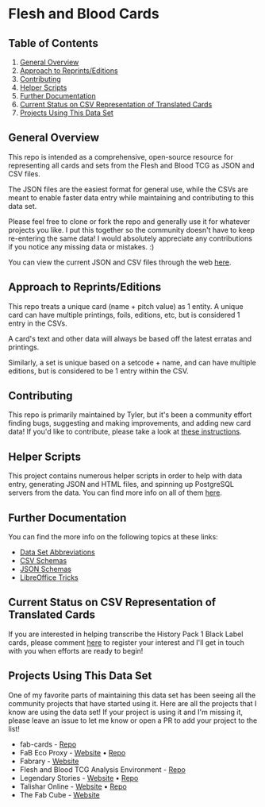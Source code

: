 # Flesh and Blood Cards

## Table of Contents
1. [General Overview](#general-overview)
2. [Approach to Reprints/Editions](#approach-to-reprintseditions)
3. [Contributing](#contributing)
4. [Helper Scripts](#helper-scripts)
5. [Further Documentation](#further-documentation)
6. [Current Status on CSV Representation of Translated Cards](#current-status-on-csv-representation-of-translated-cards)
7. [Projects Using This Data Set](#projects-using-this-data-set)

## General Overview
This repo is intended as a comprehensive, open-source resource for representing all cards and sets from the Flesh and Blood TCG as JSON and CSV files.

The JSON files are the easiest format for general use, while the CSVs are meant to enable faster data entry while maintaining and contributing to this data set.

Please feel free to clone or fork the repo and generally use it for whatever projects you like. I put this together so the community doesn't have to keep re-entering the same data! I would absolutely appreciate any contributions if you notice any missing data or mistakes. :)

You can view the current JSON and CSV files through the web [here](https://the-fab-cube.github.io/flesh-and-blood-cards/).


## Approach to Reprints/Editions
This repo treats a unique card (name + pitch value) as 1 entity. A unique card can have multiple printings, foils, editions, etc, but is considered 1 entry in the CSVs.

A card's text and other data will always be based off the latest erratas and printings.

Similarly, a set is unique based on a setcode + name, and can have multiple editions, but is considered to be 1 entry within the CSV.


## Contributing
This repo is primarily maintained by Tyler, but it's been a community effort finding bugs, suggesting and making improvements, and adding new card data! If you'd like to contribute, please take a look at [these instructions](/CONTRIBUTING.md).

## Helper Scripts
This project contains numerous helper scripts in order to help with data entry, generating JSON and HTML files, and spinning up PostgreSQL servers from the data. You can find more info on all of them [here](/helper-scripts/README.md).

## Further Documentation
You can find the more info on the following topics at these links:
* [Data Set Abbreviations](/documentation/abbreviations.md)
* [CSV Schemas](/documentation/csv-schemas.md)
* [JSON Schemas](/documentation/json-schemas.md)
* [LibreOffice Tricks](/documentation/libre-office-tricks.md)

## Current Status on CSV Representation of Translated Cards
If you are interested in helping transcribe the History Pack 1 Black Label cards, please comment [here](https://github.com/the-fab-cube/flesh-and-blood-cards/issues/118) to register your interest and I'll get in touch with you when efforts are ready to begin!

## Projects Using This Data Set
One of my favorite parts of maintaining this data set has been seeing all the community projects that have started using it. Here are all the projects that I know are using the data set! If your project is using it and I'm missing it, please leave an issue to let me know or open a PR to add your project to the list!

* fab-cards - [Repo](https://github.com/fabrary/fab-cards)
* FaB Eco Proxy - [Website](https://aongaro.github.io/fab-eco-proxy/) • [Repo](https://github.com/aongaro/fab-eco-proxy)
* Fabrary - [Website](https://fabrary.net/)
* Flesh and Blood TCG Analysis Environment - [Repo](https://github.com/HarrisonTotty/fab)
* Legendary Stories - [Website](https://legendarystories.net/) • [Repo](https://github.com/nathaneastwood/fablore)
* Talishar Online - [Website](https://talishar.net/) • [Repo](https://github.com/Talishar/Talishar)
* The Fab Cube - [Website](https://www.thefabcube.com/)
